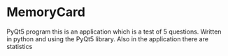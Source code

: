 # MemoryCard
PyQt5 program
this is an application which is a test of 5 questions. Written in python and using the PyQt5 library. Also in the application there are statistics
